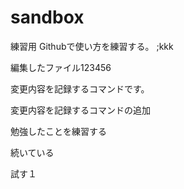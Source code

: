 sandbox
=======

練習用
Githubで使い方を練習する。
;kkk

編集したファイル123456

変更内容を記録するコマンドです。

変更内容を記録するコマンドの追加


勉強したことを練習する

続いている

試す１